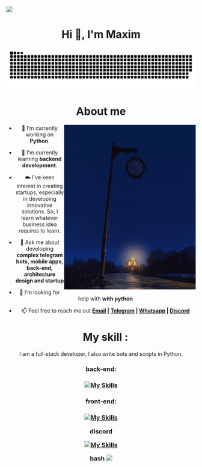 <img src="https://user-images.githubusercontent.com/73097560/115834477-dbab4500-a447-11eb-908a-139a6edaec5c.gif">
<center>
<h1 style="display: inline-block;">Hi 👋, I'm Maxim</h1>
<center>
<center>
  <img  src="https://raw.githubusercontent.com/1999AZZAR/1999AZZAR/readme/resources/img/grid-snake.svg"
       alt="snake" />
</center>
<center>
<h1>About me </h1>
<img  align="right" hight="220" width="350" alt="GIF" src="https://github.com/macsimir/macsimir/blob/master/one.gif">
</center>

<!-- - 16 y.o -->

- 🔭 I’m currently working on **Python**.

- 🌱 I'm currently learning **backend development**.
  
- ☁️ I've keen interest in creating startups, especially in developing innovative solutions. So, I learn whatever business idea requires to learn.

- 💬 Ask me about developing **complex telegram bots, mobile apps, back-end, architecture design and startup**

- 🤝 I’m looking for help with **with python**

- 📫 Feel free to reach me out **[Email](mailto:ulanaitbay67@gmail.com) | [Telegram](https://enganese.t.me) | [Whatsapp](https://wa.me/+77083080269) | [Discord](macsimir)**
  


  # My skill :





I am a full-stack developer, I also write bots and scripts in Python.



<h3>back-end:<h3>

[![My Skills](https://skillicons.dev/icons?i=python,django,discord,bots,docker,git,linux,vscode)](https://vk.com)


<h3>front-end:<h3>

[![My Skills](https://skillicons.dev/icons?i=html,css,js,bootstrap,md)](https://vk.com)

discord

[![My Skills](https://skillicons.dev/icons?i=python,html,css,js,bootstrap,django,discord,bots,docker,git,github,gmail,linkedin,linux,md,vscode)](https://vk.com)

bash
<a href="https://visitcount.itsvg.in">
  <img src="https://visitcount.itsvg.in/api?id=macsimir&label=Profile%20Views&color=12&icon=5&pretty=false" />
</a>